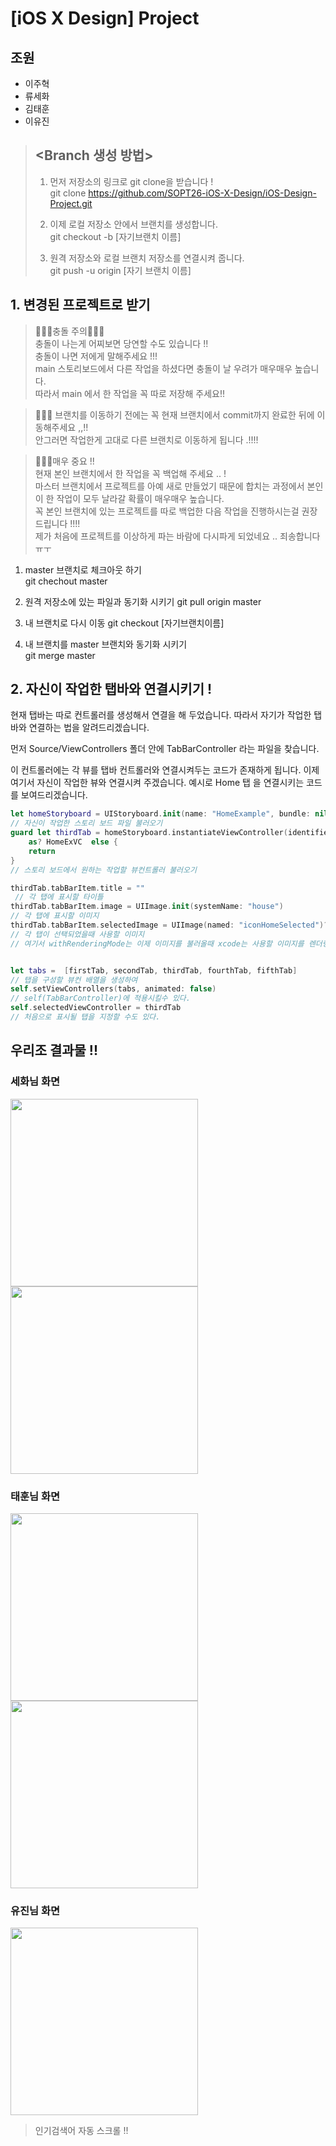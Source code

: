 # [iOS X Design] Project

## 조원

- 이주혁
- 류세화
- 김태훈
- 이유진

> ## <Branch 생성 방법>
>
> 1. 먼저 저장소의 링크로 git clone을 받습니다 !  
>    git clone https://github.com/SOPT26-iOS-X-Design/iOS-Design-Project.git
>
> 2. 이제 로컬 저장소 안에서 브랜치를 생성합니다.  
>    git checkout -b [자기브랜치 이름]
>
> 3. 원격 저장소와 로컬 브랜치 저장소를 연결시켜 줍니다.  
>    git push -u origin [자기 브랜치 이름]

## 1. 변경된 프로젝트로 받기

> 🚨🚨🚨충돌 주의🚨🚨🚨  
> 충돌이 나는게 어찌보면 당연할 수도 있습니다 !!  
> 충돌이 나면 저에게 말해주세요 !!!  
> main 스토리보드에서 다른 작업을 하셨다면 충돌이 날 우려가 매우매우 높습니다.  
>  따라서 main 에서 한 작업을 꼭 따로 저장해 주세요!!

> 🚨🚨🚨 브랜치를 이동하기 전에는 꼭 현재 브랜치에서 commit까지 완료한 뒤에 이동해주세요 ,,!!  
> 안그러면 작업한게 고대로 다른 브랜치로 이동하게 됩니다 .!!!!

> 🚨🚨🚨매우 중요 !!  
> 현재 본인 브랜치에서 한 작업을 꼭 백업해 주세요 .. !  
> 마스터 브랜치에서 프로젝트를 아예 새로 만들었기 때문에 합치는 과정에서 본인이 한 작업이 모두 날라갈 확률이 매우매우 높습니다.  
> 꼭 본인 브랜치에 있는 프로젝트를 따로 백업한 다음 작업을 진행하시는걸 권장드립니다 !!!!  
> 제가 처음에 프로젝트를 이상하게 파는 바람에 다시파게 되었네요 .. 죄송합니다 ㅠㅜ

1. master 브랜치로 체크아웃 하기  
   git chechout master

2. 원격 저장소에 있는 파일과 동기화 시키기
   git pull origin master

3. 내 브랜치로 다시 이동
   git checkout [자기브랜치이름]

4. 내 브랜치를 master 브랜치와 동기화 시키기  
   git merge master

## 2. 자신이 작업한 탭바와 연결시키기 !

현재 탭바는 따로 컨트롤러를 생성해서 연결을 해 두었습니다.
따라서 자기가 작업한 탭바와 연결하는 법을 알려드리겠습니다.

먼저 Source/ViewControllers 폴더 안에 TabBarController 라는 파일을 찾습니다.

이 컨트롤러에는 각 뷰를 탭바 컨트롤러와 연결시켜두는 코드가 존재하게 됩니다. 이제 여기서 자신이 작업한 뷰와 연결시켜 주겠습니다. 예시로 Home 탭 을 연결시키는 코드를 보여드리겠습니다.

```swift
let homeStoryboard = UIStoryboard.init(name: "HomeExample", bundle: nil)
// 자신이 작업한 스토리 보드 파일 불러오기
guard let thirdTab = homeStoryboard.instantiateViewController(identifier: "HomeExVC")
    as? HomeExVC  else {
    return
}
// 스토리 보드에서 원하는 작업할 뷰컨트롤러 불러오기

thirdTab.tabBarItem.title = ""
 // 각 탭에 표시할 타이틀
thirdTab.tabBarItem.image = UIImage.init(systemName: "house")
// 각 탭에 표시할 이미지
thirdTab.tabBarItem.selectedImage = UIImage(named: "iconHomeSelected")?.withRenderingMode(.alwaysOriginal)
// 각 탭이 선택되었을때 사용할 이미지
// 여기서 withRenderingMode는 이제 이미지를 불러올때 xcode는 사용할 이미지를 렌더링해서 좀더 사용하기 편하게 만들어 주는데, 렌더링을 하지 않고 원하는 이미지 자체의 색상을 쓰고싶을 때 다음과 같이 .alwaysOriginal 모드로 설정해 줄 수 있다.


let tabs =  [firstTab, secondTab, thirdTab, fourthTab, fifthTab]
// 탭을 구성할 뷰컨 배열을 생성하여
self.setViewControllers(tabs, animated: false)
// self(TabBarController)에 적용시킬수 있다.
self.selectedViewController = thirdTab
// 처음으로 표시될 탭을 지정할 수도 있다.
```

## 우리조 결과물 !!

### 세화님 화면

<img src="./image/sehwa1.png" width="300"/>
<img src="./image/sehwa2.png" width="300"/>

### 태훈님 화면

<img src="./image/taehoon1.png" width="300"/>
<img src="./image/taehoon2.png" width="300"/>

### 유진님 화면

<img src="./image/yujin.png" width="300"/>

> 인기검색어 자동 스크롤 !!
